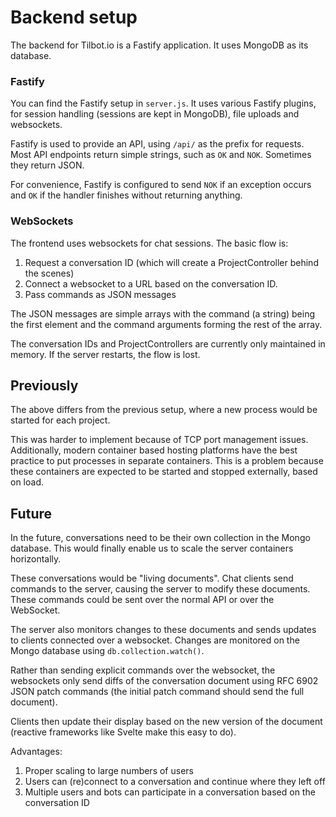 # Backend setup

The backend for Tilbot.io is a Fastify application. It uses MongoDB as its database.

### Fastify

You can find the Fastify setup in `server.js`. It uses various Fastify plugins, for session handling
(sessions are kept in MongoDB), file uploads and websockets.

Fastify is used to provide an API, using `/api/` as the prefix for requests.
Most API endpoints return simple strings, such as `OK` and `NOK`.
Sometimes they return JSON.

For convenience, Fastify is configured to send `NOK` if an exception occurs and `OK` if the handler finishes without returning anything.

### WebSockets

The frontend uses websockets for chat sessions. The basic flow is:

1. Request a conversation ID (which will create a ProjectController behind the scenes)
1. Connect a websocket to a URL based on the conversation ID.
1. Pass commands as JSON messages

The JSON messages are simple arrays with the command (a string) being the first element and the command arguments forming the rest of the array.

The conversation IDs and ProjectControllers are currently only maintained in memory.
If the server restarts, the flow is lost.

## Previously

The above differs from the previous setup, where a new process would be started for each project.

This was harder to implement because of TCP port management issues.
Additionally, modern container based hosting platforms have the best practice to put processes in separate containers.
This is a problem because these containers are expected to be started and stopped externally, based on load.

## Future

In the future, conversations need to be their own collection in the Mongo database.
This would finally enable us to scale the server containers horizontally.

These conversations would be "living documents".
Chat clients send commands to the server, causing the server to modify these documents.
These commands could be sent over the normal API or over the WebSocket.

The server also monitors changes to these documents and sends updates to clients connected over a websocket.
Changes are monitored on the Mongo database using `db.collection.watch()`.

Rather than sending explicit commands over the websocket, the websockets only send diffs of the conversation document using RFC 6902 JSON patch commands (the initial patch command should send the full document).

Clients then update their display based on the new version of the document (reactive frameworks like Svelte make this easy to do).

Advantages:
1. Proper scaling to large numbers of users
1. Users can (re)connect to a conversation and continue where they left off
1. Multiple users and bots can participate in a conversation based on the conversation ID

